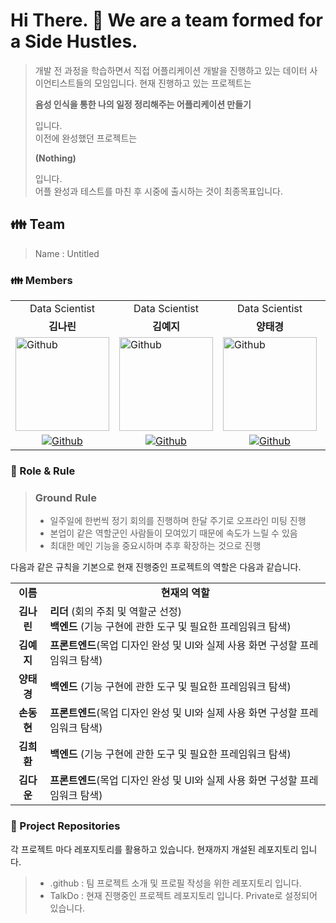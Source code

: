 <h1> Hi There. 👋 We are a team formed for a Side Hustles. </h1>

> 개발 전 과정을 학습하면서 직접 어플리케이션 개발을 진행하고 있는 데이터 사이언티스트들의 모임입니다. 현재 진행하고 있는 프로젝트는 
>
> <b> 음성 인식을 통한 나의 일정 정리해주는 어플리케이션 만들기 </b>  
> 
> 입니다.  
> 이전에 완성했던 프로젝트는
>   
> <b> (Nothing) </b>
>   
> 입니다.  
> 어플 완성과 테스트를 마친 후 시중에 출시하는 것이 최종목표입니다. 
<h2> 👪 Team </h2>

> Name : Untitled

<h3> 👪 Members </h3>
<table>
  <tr>
    <td> <div align=center>  Data Scientist </div> </td>
    <td> <div align=center>  Data Scientist </div> </td>
    <td> <div align=center>  Data Scientist </div> </td>
    <td> <div align=center>  Data Scientist </div> </td>
    <td> <div align=center>  Data Scientist </div> </td>
    <td> <div align=center>  Data Scientist </div> </td>
  </tr>
  <tr>
    <td> <div align=center> <b>김나린</b> </div> </td>
    <td> <div align=center> <b>김예지</b> </div> </td>
    <td> <div align=center> <b>양태경</b> </div> </td>
    <td> <div align=center> <b>손동현</b> </div> </td>
    <td> <div align=center> <b>김희환</b> </div> </td>
    <td> <div align=center> <b>김다운</b> </div> </td>
  </tr>
  <tr>
    <td> <img alt="Github" src ="https://github.com/user-attachments/assets/02c532ed-d69f-4b68-bf28-dca956cf5bbb" width="150" height="150"/> </td>
    <td> <img alt="Github" src ="https://github.com/user-attachments/assets/272794a7-f925-4fd4-93f4-89e9bfff2bbc" width="150" height="150"/> </td>
    <td> <img alt="Github" src ="https://github.com/user-attachments/assets/3a965aa0-9891-4d0e-a329-f7b16c06552d" width="150" height="150"/> </td>
    <td> <img alt="Github" src ="https://github.com/user-attachments/assets/d4c1d4b2-0690-4767-bb04-b1f4d17a7c5e" width="150" height="150"/> </td>
    <td> <img alt="Github" src ="https://github.com/user-attachments/assets/6fa6b647-c33d-4fae-a9fe-5f9e3e5d9cae" width="150" height="150"/> </td>
    <td> <img alt="Github" src ="https://github.com/user-attachments/assets/62d6c395-77ba-4e94-ae58-a50fab3cde0e" width="150" height="150"/> </td>
  </tr>
  <tr>
    <td> <div align=center> <a href="https://github.com/nrgolden16"> <img alt="Github" src ="https://img.shields.io/badge/Github-181717.svg?&style=plastic&logo=Github&logoColor=white"/> </div> </td>
    <td> <div align=center> <a href="https://github.com/rladpwl35"> <img alt="Github" src ="https://img.shields.io/badge/Github-181717.svg?&style=plastic&logo=Github&logoColor=white"/> </div> </td>
    <td> <div align=center> <a href="https://github.com/poporago"> <img alt="Github" src ="https://img.shields.io/badge/Github-181717.svg?&style=plastic&logo=Github&logoColor=white"/> </div> </td>
    <td> <div align=center> <a href="https://github.com/stat-thon"> <img alt="Github" src ="https://img.shields.io/badge/Github-181717.svg?&style=plastic&logo=Github&logoColor=white"/> </div> </td>
    <td> <div align=center> <a href="https://github.com/khhwan"> <img alt="Github" src ="https://img.shields.io/badge/Github-181717.svg?&style=plastic&logo=Github&logoColor=white"/> </div> </td>
    <td> <div align=center> <a href="https://github.com/Daw-ny"> <img alt="Github" src ="https://img.shields.io/badge/Github-181717.svg?&style=plastic&logo=Github&logoColor=white"/> </div> </td>
  </tr>
</table>

<h3> 🛑 Role & Rule </h3>

> ### Ground Rule
> - 일주일에 한번씩 정기 회의를 진행하며 한달 주기로 오프라인 미팅 진행
> - 본업이 같은 역할군인 사람들이 모여있기 때문에 속도가 느릴 수 있음
> - 최대한 메인 기능을 중요시하며 추후 확장하는 것으로 진행

다음과 같은 규칙을 기본으로 현재 진행중인 프로젝트의 역할은 다음과 같습니다.  
<table>
  <tr>
    <td> <div align=center> <b> 이름 </b> </div> </td>
    <td> <div align=center> <b> 현재의 역할 </b> </div> </td>
  </tr>
  <tr>
    <td> <div align=center> <b> 김나린</b> </div> </td>
    <td> <b>리더 </b>(회의 주최 및 역할군 선정)</br>
            <b>백엔드 </b>(기능 구현에 관한 도구 및 필요한 프레임워크 탐색)</td>
  </tr>
  <tr>
    <td> <div align=center> <b> 김예지 </b> </div> </td>
    <td> <b>프론트엔드</b>(목업 디자인 완성 및 UI와 실제 사용 화면 구성할 프레임워크 탐색) </td>
  </tr>
  <tr>
    <td> <div align=center> <b> 양태경 </b> </div> </td>
         <td> <b>백엔드 </b>(기능 구현에 관한 도구 및 필요한 프레임워크 탐색)</td>
  </tr>
  <tr>
    <td> <div align=center> <b> 손동현 </b> </div> </td>
    <td> <b>프론트엔드</b>(목업 디자인 완성 및 UI와 실제 사용 화면 구성할 프레임워크 탐색) </td>
  </tr>
  <tr>
    <td> <div align=center> <b> 김희환 </b> </div> </td>
         <td> <b>백엔드 </b>(기능 구현에 관한 도구 및 필요한 프레임워크 탐색)</td>
  </tr>
  <tr>
    <td> <div align=center> <b> 김다운 </b> </div> </td>
    <td> <b>프론트엔드</b>(목업 디자인 완성 및 UI와 실제 사용 화면 구성할 프레임워크 탐색) </td>
  </tr>
</table>

<h3> 📂 Project Repositories </h3>

각 프로젝트 마다 레포지토리를 활용하고 있습니다. 현재까지 개설된 레포지토리 입니다.
> - .github : 팀 프로젝트 소개 및 프로필 작성을 위한 레포지토리 입니다.
> - TalkDo : 현재 진행중인 프로젝트 레포지토리 입니다. Private로 설정되어 있습니다.

